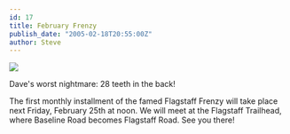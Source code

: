 ```yaml
---
id: 17
title: February Frenzy
publish_date: "2005-02-18T20:55:00Z"
author: Steve
---
```


![](http://lh5.ggpht.com/_zoD15FRZxcs/St-8IwByihI/AAAAAAAAAE4/t--ISyTES7g/s2400/univega_reborn.jpg)

Dave's worst nightmare: 28 teeth in the back!

The first monthly installment of the famed Flagstaff Frenzy will take place next Friday, February 25th at noon. We will meet at the Flagstaff Trailhead, where Baseline Road becomes Flagstaff Road. See you there!
